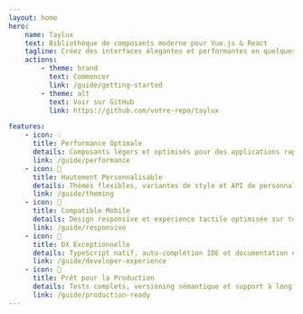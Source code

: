 ```yaml
---
layout: home
hero:
    name: Taylux
    text: Bibliothèque de composants moderne pour Vue.js & React
    tagline: Créez des interfaces élégantes et performantes en quelques lignes de code
    actions:
        - theme: brand
          text: Commencer
          link: /guide/getting-started
        - theme: alt
          text: Voir sur GitHub
          link: https://github.com/votre-repo/taylux

features:
    - icon: 💡
      title: Performance Optimale
      details: Composants légers et optimisés pour des applications rapides et réactives
      link: /guide/performance
    - icon: 🎨
      title: Hautement Personnalisable
      details: Thèmes flexibles, variantes de style et API de personnalisation puissante
      link: /guide/theming
    - icon: 📱
      title: Compatible Mobile
      details: Design responsive et expérience tactile optimisée sur tous les appareils
      link: /guide/responsive
    - icon: 📱
      title: DX Exceptionnelle
      details: TypeScript natif, auto-complétion IDE et documentation détaillée
      link: /guide/developer-experience
    - icon: 🔋
      title: Prêt pour la Production
      details: Tests complets, versioning sémantique et support à long terme
      link: /guide/production-ready
---
```

